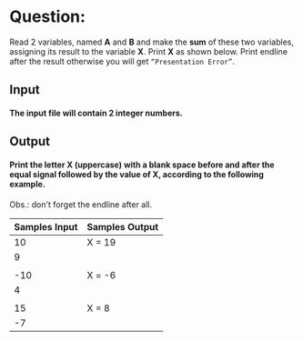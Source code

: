 # Question:

Read 2 variables, named **A** and **B** and make the **sum** of these two variables, assigning its result to the variable **X**. Print **X** as shown below. Print endline after the result otherwise you will get `“Presentation Error”`.

## Input

#### The input file will contain **2** integer numbers.



## Output

#### Print the letter **X (uppercase)** with a blank space before and after the equal signal followed by the value of **X**, according to the following example.

Obs.: don't forget the endline after all.



| Samples Input | Samples Output |
| ------------- | -------------- |
| 10            | X = 19         |
| 9             |
|               |                |
| -10           | X = -6         |
| 4             |
|               |                |
| 15            | X = 8          |
| -7            |                |
